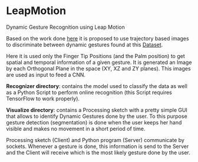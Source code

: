 # LeapMotion
Dynamic Gesture Recognition using Leap Motion

Based on the work done [here](http://scholarworks.rit.edu/cgi/viewcontent.cgi?article=1877&context=other) it is proposed to use trajectory based images to discriminate between dynamic gestures found at this [Dataset](https://github.com/rcmccartney/DataCollector).

Here it is used only the Finger Tip Positions (and the Palm position) to get spatial and temporal information of a given gesture. It is generated an Image by each Orthogonal Plane in the space (XY, XZ and ZY planes). This images are used as input to feed a CNN.

**Recognizer directory**: contains the model used to classify the data as well as a Python Script to perform online recognition (this Script requires TensorFlow to work properly).

**Visualize directory**: contains a Processing sketch with a pretty simple GUI that allows to identify Dynamic Gestures done by the user. To this purpose gesture detection (segmentation) is done when the user keeps her hand visible and makes no movement in a short period of time.

Processing sketch (Client) and Python program (Server) communicate by sockets. Whenever a gesture is done, this information is send to the Server and the Client will receive which is the most likely gesture done by the user.
